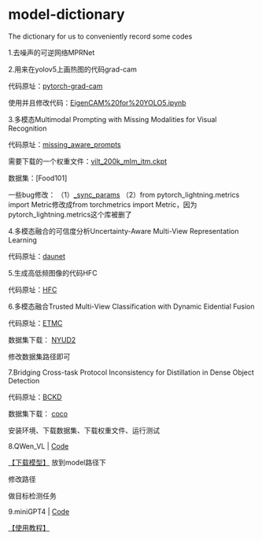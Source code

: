 # model-dictionary
The dictionary for us to conveniently record some codes

1.去噪声的可逆网络MPRNet

2.用来在yolov5上画热图的代码grad-cam

代码原址：[pytorch-grad-cam](https://github.com/jacobgil/pytorch-grad-cam)

使用并且修改代码：[EigenCAM%20for%20YOLO5.ipynb](https://github.com/jacobgil/pytorch-grad-cam/blob/master/tutorials/EigenCAM%20for%20YOLO5.ipynb)


3.多模态Multimodal Prompting with Missing Modalities for Visual Recognition

代码原址：[missing_aware_prompts](https://github.com/YiLunLee/missing_aware_prompts)

需要下载的一个权重文件：[vilt_200k_mlm_itm.ckpt](https://github.com/dandelin/ViLT/releases/download/200k/vilt_200k_mlm_itm.ckpt)

数据集：[Food101]

一些bug修改：
（1）[_sync_params](https://blog.csdn.net/qq_33854260/article/details/129037203)
（2）from pytorch_lightning.metrics import Metric修改成from torchmetrics import Metric，因为pytorch_lightning.metrics这个库被删了

4.多模态融合的可信度分析Uncertainty-Aware Multi-View Representation Learning

代码原址：[daunet](http://cic.tju.edu.cn/faculty/zhangchangqing/research.html)

5.生成高低频图像的代码HFC

代码原址：[HFC](https://github.com/HaohanWang/HFC)

6.多模态融合Trusted Multi-View Classification with Dynamic Eidential Fusion

代码原址：[ETMC](https://github.com/hanmenghan/TMC)

数据集下载： [NYUD2](https://drive.google.com/file/d/1M-EvhVfQ0HXEpTrDcqVrNK6C8CHPP0Yo/view?usp=sharing)

修改数据集路径即可

7.Bridging Cross-task Protocol Inconsistency for Distillation in Dense Object Detection

代码原址：[BCKD](https://github.com/TinyTigerPan/BCKD)

数据集下载： [coco](https://blog.csdn.net/qq_44554428/article/details/122597358)

安装环境、下载数据集、下载权重文件、运行测试

8.QWen_VL | [Code](https://github.com/icey-zhang/model-dictionary/tree/main/Qwen)

[【下载模型】](https://huggingface.co/Qwen/Qwen-VL/tree/main) 放到model路径下

修改路径

做目标检测任务

9.miniGPT4 | [Code](https://github.com/icey-zhang/miniGPT4_guide)

[【使用教程】](https://github.com/icey-zhang/miniGPT4_guide)

